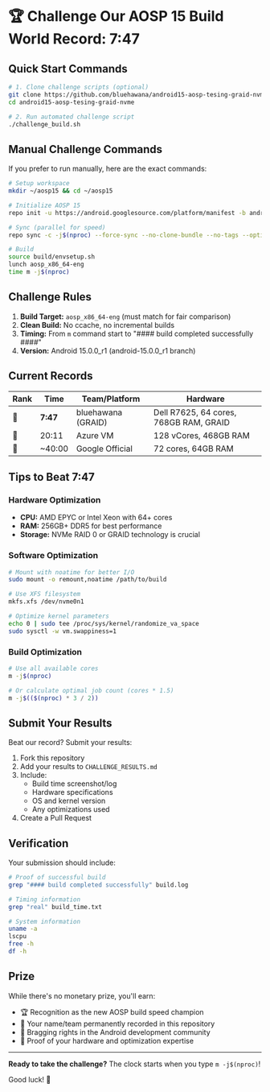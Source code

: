 # 🏆 Challenge Our AOSP 15 Build World Record: 7:47

## Quick Start Commands

```bash
# 1. Clone challenge scripts (optional)
git clone https://github.com/bluehawana/android15-aosp-tesing-graid-nvme.git
cd android15-aosp-tesing-graid-nvme

# 2. Run automated challenge script
./challenge_build.sh
```

## Manual Challenge Commands

If you prefer to run manually, here are the exact commands:

```bash
# Setup workspace
mkdir ~/aosp15 && cd ~/aosp15

# Initialize AOSP 15
repo init -u https://android.googlesource.com/platform/manifest -b android-15.0.0_r1

# Sync (parallel for speed)
repo sync -c -j$(nproc) --force-sync --no-clone-bundle --no-tags --optimized-fetch --prune

# Build
source build/envsetup.sh
lunch aosp_x86_64-eng
time m -j$(nproc)
```

## Challenge Rules

1. **Build Target:** `aosp_x86_64-eng` (must match for fair comparison)
2. **Clean Build:** No ccache, no incremental builds
3. **Timing:** From `m` command start to "#### build completed successfully ####"
4. **Version:** Android 15.0.0_r1 (android-15.0.0_r1 branch)

## Current Records

| Rank | Time | Team/Platform | Hardware |
|------|------|---------------|----------|
| 🥇 | **7:47** | bluehawana (GRAID) | Dell R7625, 64 cores, 768GB RAM, GRAID |
| 🥈 | 20:11 | Azure VM | 128 vCores, 468GB RAM |
| 🥉 | ~40:00 | Google Official | 72 cores, 64GB RAM |

## Tips to Beat 7:47

### Hardware Optimization
- **CPU:** AMD EPYC or Intel Xeon with 64+ cores
- **RAM:** 256GB+ DDR5 for best performance
- **Storage:** NVMe RAID 0 or GRAID technology is crucial

### Software Optimization
```bash
# Mount with noatime for better I/O
sudo mount -o remount,noatime /path/to/build

# Use XFS filesystem
mkfs.xfs /dev/nvme0n1

# Optimize kernel parameters
echo 0 | sudo tee /proc/sys/kernel/randomize_va_space
sudo sysctl -w vm.swappiness=1
```

### Build Optimization
```bash
# Use all available cores
m -j$(nproc)

# Or calculate optimal job count (cores * 1.5)
m -j$(($(nproc) * 3 / 2))
```

## Submit Your Results

Beat our record? Submit your results:

1. Fork this repository
2. Add your results to `CHALLENGE_RESULTS.md`
3. Include:
   - Build time screenshot/log
   - Hardware specifications
   - OS and kernel version
   - Any optimizations used
4. Create a Pull Request

## Verification

Your submission should include:
```bash
# Proof of successful build
grep "#### build completed successfully" build.log

# Timing information
grep "real" build_time.txt

# System information
uname -a
lscpu
free -h
df -h
```

## Prize

While there's no monetary prize, you'll earn:
- 🏆 Recognition as the new AOSP build speed champion
- 📜 Your name/team permanently recorded in this repository
- 🌟 Bragging rights in the Android development community
- 💪 Proof of your hardware and optimization expertise

---

**Ready to take the challenge?** The clock starts when you type `m -j$(nproc)`!

Good luck! 🚀